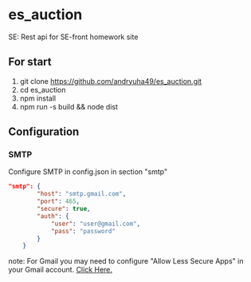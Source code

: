 # es_auction
SE: Rest api for SE-front homework site 

## For start

1. git clone https://github.com/andryuha49/es_auction.git
2. cd es_auction
3. npm install
4. npm run -s build && node dist

## Configuration

### SMTP

Configure SMTP in config.json in section "smtp"

```json
"smtp": {
		"host": "smtp.gmail.com",
		"port": 465,
		"secure": true,
		"auth": {
			"user": "user@gmail.com",
			"pass": "password"
		}
	}
```

note: For Gmail you may need to configure "Allow Less Secure Apps" in your Gmail account. [Click Here.](https://www.google.com/settings/security/lesssecureapps)
